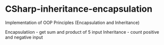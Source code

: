 # CSharp-inheritance-encapsulation
Implementation of OOP Principles (Encapsulation and Inheritance)

Encapsulatiion - get sum and product of 5 input
Inheritance - count positive and negative input
